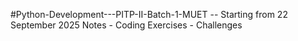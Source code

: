 #Python-Development---PITP-II-Batch-1-MUET -- Starting from 22 September 2025
Notes - Coding Exercises - Challenges

